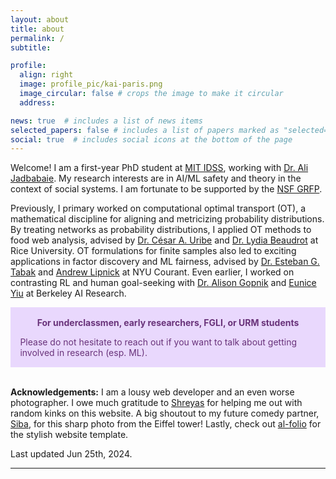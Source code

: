 ```yaml
---
layout: about
title: about
permalink: /
subtitle: 

profile:
  align: right
  image: profile_pic/kai-paris.png
  image_circular: false # crops the image to make it circular
  address:

news: true  # includes a list of news items
selected_papers: false # includes a list of papers marked as "selected={true}"
social: true  # includes social icons at the bottom of the page
---
```


Welcome! I am a first-year PhD student at [MIT IDSS](https://idss.mit.edu/), working with [Dr. Ali Jadbabaie](https://jadbabaie.mit.edu/). My research interests are in AI/ML safety and theory in the context of social systems. I am fortunate to be supported by the [NSF GRFP](https://www.nsfgrfp.org/).  

Previously, I primary worked on computational optimal transport (OT), a mathematical discipline for aligning and metricizing probability distributions. By treating networks as probability distributions, I applied OT methods to food web analysis, advised by [Dr. C&eacute;sar A. Uribe](https://cauribe.rice.edu/) and [Dr. Lydia Beaudrot](https://lydiabeaudrot.weebly.com/) at Rice University. OT formulations for finite samples also led to exciting applications in factor discovery and ML fairness, advised by [Dr. Esteban G. Tabak](https://cims.nyu.edu/~tabak/) and [Andrew Lipnick](https://www.linkedin.com/in/andrew-lipnick-b85393104/) at NYU Courant. Even earlier, I worked on contrasting RL and human goal-seeking with [Dr. Alison Gopnik](http://www.gopniklab.berkeley.edu/alison) and [Eunice Yiu](https://ey242.github.io/about.html) at Berkeley AI Research. 


<div class="warning" style='padding:0.1em'>
<span>
<p style='margin-top:1em; text-align:center'>
<b>For underclassmen, early researchers, FGLI, or URM students</b></p>
<p style='margin-left:1em;'>
Please do not hesitate to reach out if you want to talk about getting involved in research (esp. ML). 
</p>
<p style='margin-bottom:1em; margin-right:1em; text-align:right; font-family:Georgia'>
</p></span>
</div>
<br />

**Acknowledgements:** I am a lousy web developer and an even worse photographer. I owe much gratitude to [Shreyas](https://shreyasminocha.me/) for helping me out with random kinks on this website. A big shoutout to my future comedy partner, [Siba](https://sibasmarak.github.io/), for this sharp photo from the Eiffel tower! Lastly, check out [al-folio](https://github.com/alshedivat/al-folio) for the stylish website template. 

Last updated Jun 25th, 2024.


---

<style>
  .warning {
    background-color: #E9D8FD;
    color: #69337A;
  }

  [data-theme="dark"] .warning {
    background-color: #69337A;
    color: #E9D8FD;
  }
</style>
